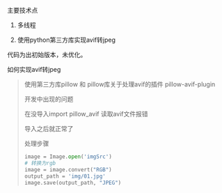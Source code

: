 主要技术点

1. 多线程

2. 使用python第三方库实现avif转jpeg



代码为出初始版本，未优化。

如何实现avif转jpeg

> 使用第三方库pillow 和 pillow库关于处理avif的插件 pillow-avif-plugin
>
> 开发中出现的问题
>
> 在没导入import pillow_avif 读取avif文件报错
>
> 导入之后就正常了
>
> 处理步骤
>
> ```python
> image = Image.open('imgSrc')
> # 转换为rgb
> image = image.convert("RGB")
> output_path = 'img/01.jpg'
> image.save(output_path, "JPEG")
> ```

